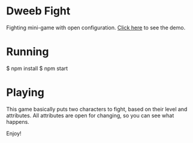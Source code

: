 # Dweeb Fight

 Fighting mini-game with open configuration. [Click here](https://dweeb-fight.herokuapp.com) to see the demo.

# Running

 $ npm install
 $ npm start

 # Playing

This game basically puts two characters to fight, based on their level and attributes. All attributes are open for changing, so you can see what happens. 

Enjoy!


